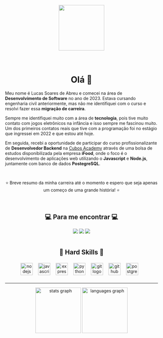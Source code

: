 <div align="center">
  <img height="150" src="https://img.freepik.com/vetores-gratis/programador-masculino-trabalhando-no-computador-na-parede-do-escritorio-com-adesivos-de-lembrete-pendurados-desenvolvedor-criando-nova-codificacao-de-interface-de-software-e-administrador-de-sistema-de-programacao-ou-personagem-de-designer_575670-1159.jpg?t=st=1714656313~exp=1714656913~hmac=153274703e4d389cfeb67c3ad8675b305aed8689514217c8788530178acd8a9d"/>
</div>

###
<br clear="both">

<h1 align="center">Olá 👋</h2>

Meu nome é Lucas Soares de Abreu e comecei na área de **Desenvolvimento de Software** no ano de 2023. Estava cursando engenharia civil anteriormente, mas não me identifiquei com o curso e resolvi fazer essa **migração de carreira**.

Sempre me identifiquei muito com a área de **tecnologia**, pois tive muito contato com jogos eletrônicos na infância e isso sempre me fascinou muito. Um dos primeiros contatos reais que tive com a programação foi no estágio que ingressei em 2022 e que estou até hoje.

Em seguida, recebi a oportunidade de participar do curso profissionalizante de **Desenvolvedor Backend** na [Cubos Academy](https://cubos.academy/) através de  uma bolsa de estudos disponibilizada pela empresa **iFood**, onde o foco é o desenvolvimento de aplicações web utilizando o **Javascript** e **Node.js**, juntamente com banco de dados **PostegreSQL**.

<br clear="both">

<p align="center">⭐ Breve resumo da minha carreira até o momento e espero que seja apenas um começo de uma grande história! ⭐</p>

<br clear="both">

<h2 align="center">💻 Para me encontrar 💻</h2>

<div align="center">
  <a href="https://wa.me/+5538992101911"><img src="https://img.shields.io/badge/WhatsApp-000000?style=for-the-badge&logo=whatsapp&logoColor=white"></a>
  <a href="mailto:lsdeabreu@gmail.com"><img src="https://img.shields.io/badge/Gmail-000000?style=for-the-badge&logo=gmail&logoColor=white"></a>
  <a href="https://www.linkedin.com/in/lucas-soares-in/"><img src="https://img.shields.io/badge/LinkedIn-000000?style=for-the-badge&logo=linkedin&logoColor=white"></a>
</div>


<br clear="both">

<h2 align="center">🚀 Hard Skills 🚀</h2>

###

<div align="center">
  <img src="https://cdn.jsdelivr.net/gh/devicons/devicon/icons/nodejs/nodejs-original.svg" height="40" alt="nodejs logo"  />
  <img width="10" />
  <img src="https://cdn.jsdelivr.net/gh/devicons/devicon/icons/javascript/javascript-original.svg" height="40" alt="javascript logo"  />
  <img width="10" />
  <img src="https://skillicons.dev/icons?i=express" height="40" alt="express logo"  />
  <img width="10" />
  <img src="https://cdn.jsdelivr.net/gh/devicons/devicon/icons/python/python-original.svg" height="40" alt="python logo"  />
  <img width="10" />
  <img src="https://cdn.jsdelivr.net/gh/devicons/devicon/icons/git/git-original.svg" height="40" alt="git logo"  />
  <img width="10" />
  <img src="https://skillicons.dev/icons?i=github" height="40" alt="github logo"  />
  <img width="10" />
  <img src="https://cdn.jsdelivr.net/gh/devicons/devicon/icons/postgresql/postgresql-original.svg" height="40" alt="postgresql logo"  />
  <img width="10" />
</div>

###
---------------------------------------------------------------------------------------------------

<div align="center">
  <img src="https://github-readme-stats.vercel.app/api?username=xLucasSA&hide_title=false&hide_rank=false&show_icons=true&include_all_commits=true&count_private=true&disable_animations=false&theme=dracula&locale=en&hide_border=false&order=1" height="150" alt="stats graph"  />
  <img src="https://github-readme-stats.vercel.app/api/top-langs?username=xLucasSA&locale=en&hide_title=false&layout=compact&card_width=320&langs_count=5&theme=dracula&hide_border=false&order=2" height="150" alt="languages graph"  />
</div>

###
